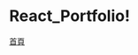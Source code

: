 # React_Portfolio!
[首頁](https://user-images.githubusercontent.com/125955648/229014025-5524ac02-cdab-4e47-ad90-22ec1c702013.jpg)
